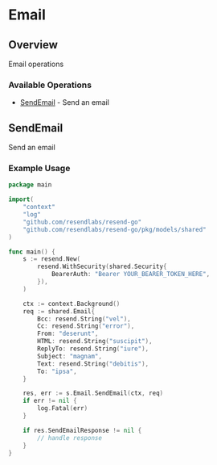 # Email

## Overview

Email operations

### Available Operations

* [SendEmail](#sendemail) - Send an email

## SendEmail

Send an email

### Example Usage

```go
package main

import(
	"context"
	"log"
	"github.com/resendlabs/resend-go"
	"github.com/resendlabs/resend-go/pkg/models/shared"
)

func main() {
    s := resend.New(
        resend.WithSecurity(shared.Security{
            BearerAuth: "Bearer YOUR_BEARER_TOKEN_HERE",
        }),
    )

    ctx := context.Background()    
    req := shared.Email{
        Bcc: resend.String("vel"),
        Cc: resend.String("error"),
        From: "deserunt",
        HTML: resend.String("suscipit"),
        ReplyTo: resend.String("iure"),
        Subject: "magnam",
        Text: resend.String("debitis"),
        To: "ipsa",
    }

    res, err := s.Email.SendEmail(ctx, req)
    if err != nil {
        log.Fatal(err)
    }

    if res.SendEmailResponse != nil {
        // handle response
    }
}
```
